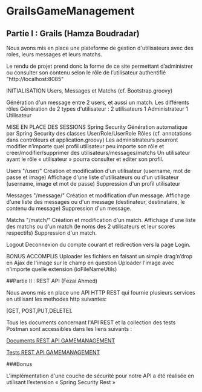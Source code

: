 # GrailsGameManagement
## Partie I : Grails (Hamza Boudradar)

Nous avons mis en place une plateforme de gestion d'utilisateurs avec des roles, leurs messages et leurs matchs.

Le rendu de projet prend donc la forme de ce site permettant d’administrer ou consulter son contenu selon le rôle de l’utilisateur authentifié
"http://localhost:8085"

INITIALISATION
Users, Messages et Matchs (cf. Bootstrap.groovy)
                                
Génération d'un message entre 2 users, et aussi un match.
Les différents rôles
Génération de 2 types d'utilisateur : 2 utilisateurs
1 Administrateur
1 Utilisateur

MISE EN PLACE DES SESSIONS
    Spring Security
        Génération automatique par Spring Security des classes User/Role/UserRole
    Rôles (cf. annotations dans contrôleurs et application.groovy)
        Les administrateurs pourront modifier n’importe quel profil utilisateur peu importe son rôle et créer/modifier/supprimer des utilisateurs/messages/matchs
Un utilisateur ayant le rôle « utilisateur » pourra consulter et editer son profil.

Users "/user/"
Création et modification d'un utilisateur (username, mot de passe et image)
Affichage d'une liste d'utilisateurs ou d'un utilisateur (username, image et mot de passe)
Suppression d'un profil utilisateur

Messages "/message/"
Création et modification d'un message.
Affichage d'une liste des messages ou d'un message (destinateur, destinataire, le contenu du message)
Suppression d'un message.

Matchs "/match/"
Création et modification d'un match.
Affichage d'une liste des matchs ou d'un match (le noms des 2 utilisateurs et leur scores respectifs)
Suppression d'un match.

Logout
Deconnexion du compte courant et redirection vers la page Login.

BONUS ACCOMPLIS
Uploader les fichiers en faisant un simple drag’n’drop en Ajax de l'image sur le champ en question
Uploader l'image avec n'importe quelle extension (ioFileNameUtils)

##Partie II : REST API (Fezai Ahmed)

Nous avons mis en place une API HTTP REST qui fournie plusieurs services en utilisant les methodes http suivantes:

[GET, POST,PUT,DELETE].

Tous les documents  concernant l'API REST et la collection des tests Postman sont accessibles dans les liens suivants : 

[Documents REST API GAMEMANAGEMENT](RestAPI_Documents/README.md)

[Tests REST API GAMEMANAGEMENT](RestAPI_TestsPostman/Grails%20Rest%20API%20Tests.postman_collection.json)                                  

###Bonus


L'implémentation d'une couche de sécurité pour notre API a été réalisée en utilisant l’extension « Spring Security Rest » 